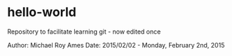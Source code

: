 # hello-world
Repository to facilitate learning git - now edited once

Author: Michael Roy Ames
Date: 2015/02/02 - Monday, February 2nd, 2015

